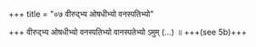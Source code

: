 +++
title = "०७ वीरुद्भ्य ओषधीभ्यो वनस्पतिभ्यो"

+++
वीरुद्भ्य ओषधीभ्यो वनस्पतिभ्यो वानस्पतेभ्यो ऽमुम् (…) ॥ +++(see 5b)+++